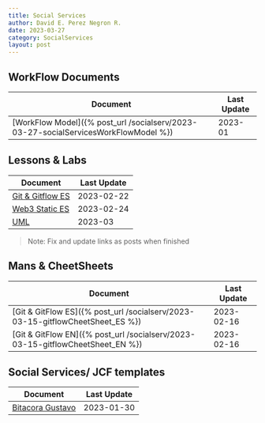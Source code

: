 ```yaml
---
title: Social Services
author: David E. Perez Negron R.
date: 2023-03-27
category: SocialServices
layout: post
---
```


## WorkFlow Documents

| Document | Last Update | 
| -------- | -------- |
| [WorkFlow Model]({% post_url  /socialserv/2023-03-27-socialServicesWorkFlowModel %}) | 2023-01 |

## Lessons & Labs

| Document | Last Update | 
| -------- | -------- |
| [Git & Gitflow ES](https://hackmd.io/DbzfZuFuSvauJT3-zhO5pg) | 2023-02-22 |
| [Web3 Static ES](https://hackmd.io/gbfcNdtPTNy4jz60-8Fqpw) | 2023-02-24 |
| [UML](https://hackmd.io/GPbCktdZQ-CulhYgddcHPw) | 2023-03 |

> Note: Fix and update links as posts when finished

## Mans & CheetSheets

| Document | Last Update |
| -------- | -------- |
| [Git & GitFlow ES]({% post_url  /socialserv/2023-03-15-gitflowCheetSheet_ES %}) |  2023-02-16 |
| [Git & GitFlow EN]({% post_url  /socialserv/2023-03-15-gitflowCheetSheet_EN %}) |  2023-02-16 |

## Social Services/ JCF templates 

| Document | Last Update |
| -------- | -------- |
| [Bitacora Gustavo](https://hackmd.io/vnhr3g1wT6Wg3wPvSQRdqg) | 2023-01-30|


